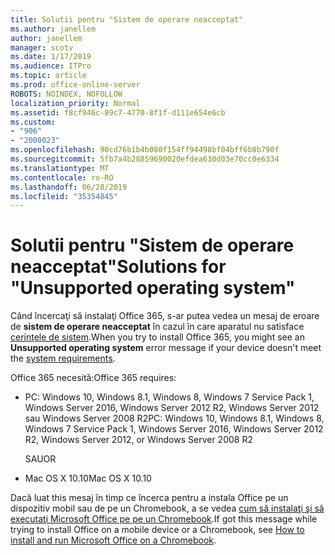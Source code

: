 ```yaml
---
title: Solutii pentru "Sistem de operare neacceptat"
ms.author: janellem
author: janellem
manager: scotv
ms.date: 1/17/2019
ms.audience: ITPro
ms.topic: article
ms.prod: office-online-server
ROBOTS: NOINDEX, NOFOLLOW
localization_priority: Normal
ms.assetid: f8cf946c-89c7-4770-8f1f-d111e654e6cb
ms.custom:
- "906"
- "2000023"
ms.openlocfilehash: 90cd76b1b4b080f154ff94498bf04bff6b8b790f
ms.sourcegitcommit: 5fb7a4b28859690020efdea630d03e70cc0e6334
ms.translationtype: MT
ms.contentlocale: ro-RO
ms.lasthandoff: 06/28/2019
ms.locfileid: "35354845"
---
```

# <a name="solutions-for-unsupported-operating-system"></a><span data-ttu-id="4fe99-102">Solutii pentru "Sistem de operare neacceptat"</span><span class="sxs-lookup"><span data-stu-id="4fe99-102">Solutions for "Unsupported operating system"</span></span>

<span data-ttu-id="4fe99-103">Când încercaţi să instalaţi Office 365, s-ar putea vedea un mesaj de eroare de **sistem de operare neacceptat** în cazul în care aparatul nu satisface [cerinţele de sistem](https://products.office.com/office-system-requirements).</span><span class="sxs-lookup"><span data-stu-id="4fe99-103">When you try to install Office 365, you might see an **Unsupported operating system** error message if your device doesn't meet the [system requirements](https://products.office.com/office-system-requirements).</span></span>
  
<span data-ttu-id="4fe99-104">Office 365 necesită:</span><span class="sxs-lookup"><span data-stu-id="4fe99-104">Office 365 requires:</span></span>
  
- <span data-ttu-id="4fe99-105">PC: Windows 10, Windows 8.1, Windows 8, Windows 7 Service Pack 1, Windows Server 2016, Windows Server 2012 R2, Windows Server 2012 sau Windows Server 2008 R2</span><span class="sxs-lookup"><span data-stu-id="4fe99-105">PC: Windows 10, Windows 8.1, Windows 8, Windows 7 Service Pack 1, Windows Server 2016, Windows Server 2012 R2, Windows Server 2012, or Windows Server 2008 R2</span></span>

    <span data-ttu-id="4fe99-106">SAU</span><span class="sxs-lookup"><span data-stu-id="4fe99-106">OR</span></span>

- <span data-ttu-id="4fe99-107">Mac OS X 10.10</span><span class="sxs-lookup"><span data-stu-id="4fe99-107">Mac OS X 10.10</span></span>

<span data-ttu-id="4fe99-108">Dacă luat this mesaj în timp ce încerca pentru a instala Office pe un dispozitiv mobil sau de pe un Chromebook, a se vedea [cum să instalaţi şi să executaţi Microsoft Office pe pe un Chromebook](https://support.office.com/article/32f14a23-2c1a-4579-b973-d4b1d78561ad?wt.mc_id=Alchemy_ClientDIA).</span><span class="sxs-lookup"><span data-stu-id="4fe99-108">If got this message while trying to install Office on a mobile device or a Chromebook, see [How to install and run Microsoft Office on a Chromebook](https://support.office.com/article/32f14a23-2c1a-4579-b973-d4b1d78561ad?wt.mc_id=Alchemy_ClientDIA).</span></span>
  
